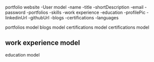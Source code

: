 portfolio website
-User model
-name
-title
-shortDescription
-email
-password
-portfolios
-skills
-work experience
-education
-profilePic
-linkedinUrl
-githubUrl
-blogs
-certifications
-languages

portfolios model
blogs model
certifications model
certifications model

work experience model
-

education model